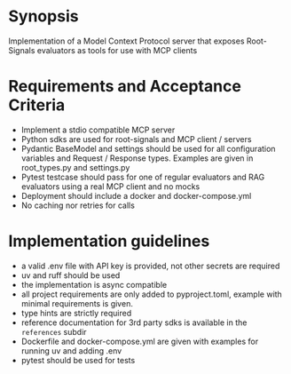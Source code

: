 # Synopsis

Implementation of a Model Context Protocol server that exposes Root-Signals evaluators as tools for use with MCP clients

# Requirements and Acceptance Criteria
- Implement a stdio compatible MCP server
- Python sdks are used for root-signals and MCP client / servers
- Pydantic BaseModel and settings should be used for all configuration variables and Request / Response types. Examples are given in root_types.py and settings.py
- Pytest testcase should pass for one of regular evaluators and RAG evaluators using a real MCP client and no mocks
- Deployment should include a docker and docker-compose.yml
- No caching nor retries for calls

# Implementation guidelines
- a valid .env file with API key is provided, not other secrets are required
- uv and ruff should be used
- the implementation is async compatible
- all project requirements are only added to pyproject.toml, example with minimal requirements is given.
- type hints are strictly required
- reference documentation for 3rd party sdks is available in the `references` subdir
- Dockerfile and docker-compose.yml are given with examples for running uv and adding .env
- pytest should be used for tests
